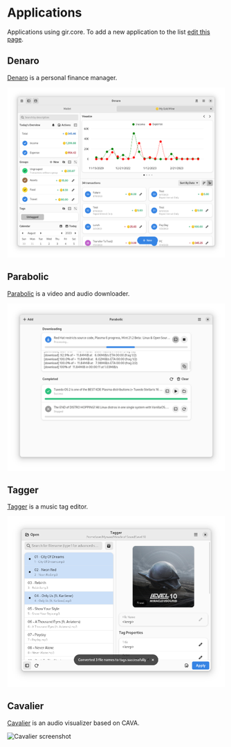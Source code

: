 # Applications

Applications using gir.core. To add a new application to the list [edit this page](https://github.com/gircore/gir.core/edit/main/docs/docs/apps.md).

## Denaro
[Denaro](https://github.com/NickvisionApps/Denaro) is a personal finance manager.

![Denaro screenshot](https://raw.githubusercontent.com/NickvisionApps/Denaro/main/NickvisionMoney.GNOME/Screenshots/OpenAccount.png)

## Parabolic
[Parabolic](https://github.com/NickvisionApps/Parabolic) is a video and audio downloader.

![Parabolic screenshot](https://raw.githubusercontent.com/NickvisionApps/Parabolic/main/NickvisionTubeConverter.GNOME/Screenshots/Light.png)

## Tagger
[Tagger](https://github.com/NickvisionApps/Tagger) is a music tag editor.

![Tagger screenshot](https://raw.githubusercontent.com/NickvisionApps/Tagger/main/NickvisionTagger.GNOME/Screenshots/Editing.png)

## Cavalier

[Cavalier](https://github.com/NickvisionApps/Cavalier) is an audio visualizer based on CAVA.

![Cavalier screenshot](https://raw.githubusercontent.com/NickvisionApps/Cavalier/main/NickvisionCavalier.GNOME/Screenshots/Bars.png)

